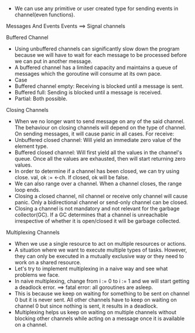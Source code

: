 * We can use any primitive or user created type for sending events in channel(even functions).

Messages And Events
Events ==> Signal channels

Buffered Channel
* Using unbuffered channels can significantly slow down the program because we will have to wait for each message to be processed before we can put in another message.
* A buffered channel has a limited capacity and maintains a queue of messages which the goroutine will consume at its own pace.
* Case
* Buffered channel empty: Receiving is blocked until a message is sent.
* Buffered full: Sending is blocked until a message is received.
* Partial: Both possible.

Closing Channels
* When we no longer want to send message on any of the said channel. The behaviour on closing channels will depend on the type of channel. On sending messages, it will cause panic in all cases. For receive:
* Unbuffered closed channel: Will yield an immediate zero value of the element type.
* Buffered closed channel: Will first yield all the values in the channel's queue. Once all the values are exhausted, then will start returning zero values.
* In order to determine if a channel has been closed, we can try using close. val, ok := <-ch. If closed, ok will be false.
* We can also range over a channel. When a channel closes, the range loop ends.
* Closing a closed channel, nil channel or receive only channel will cause panic. Only a bidirectional channel or send-only channel can be closed.
* Closing a channel is not mandatory and not relevant for the garbage collector(GC). If a GC determines that a channel is unreachable irrespective of whether it is open/closed it will be garbage collected.


Multiplexing Channels
* When we use a single resource to act on multiple resources or actions.
* A situation where we want to execute multiple types of tasks. However, they can only be executed in a mutually exclusive way or they need to work on a shared resource.
* Let's try to implement multiplexing in a naive way and see what problems we face.
* In naive multiplexing, change from i := 0 to i := 1 and we will start getting a deadlock error. ==> fatal error: all goroutines are asleep.
* This is because we keep on waiting for something to be sent on channel 0 but it is never sent. All other channels have to keep on waiting on channel 0 but since nothing is sent, it results in a deadlock.
* Multiplexing helps us keep on waiting on multiple channels without blocking other channels while acting on a message once it is available on a channel.